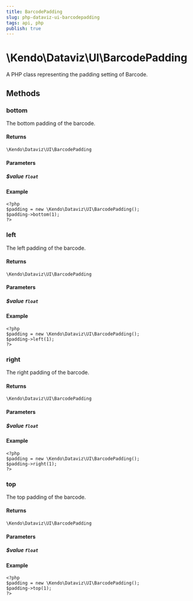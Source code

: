 ```yaml
---
title: BarcodePadding
slug: php-dataviz-ui-barcodepadding
tags: api, php
publish: true
---
```


# \Kendo\Dataviz\UI\BarcodePadding

A PHP class representing the padding setting of Barcode.


## Methods

### bottom
The bottom padding of the barcode.

#### Returns
`\Kendo\Dataviz\UI\BarcodePadding`

#### Parameters

##### $value `float`



#### Example 
    <?php
    $padding = new \Kendo\Dataviz\UI\BarcodePadding();
    $padding->bottom(1);
    ?>

### left
The left padding of the barcode.

#### Returns
`\Kendo\Dataviz\UI\BarcodePadding`

#### Parameters

##### $value `float`



#### Example 
    <?php
    $padding = new \Kendo\Dataviz\UI\BarcodePadding();
    $padding->left(1);
    ?>

### right
The right padding of the barcode.

#### Returns
`\Kendo\Dataviz\UI\BarcodePadding`

#### Parameters

##### $value `float`



#### Example 
    <?php
    $padding = new \Kendo\Dataviz\UI\BarcodePadding();
    $padding->right(1);
    ?>

### top
The top padding of the barcode.

#### Returns
`\Kendo\Dataviz\UI\BarcodePadding`

#### Parameters

##### $value `float`



#### Example 
    <?php
    $padding = new \Kendo\Dataviz\UI\BarcodePadding();
    $padding->top(1);
    ?>

